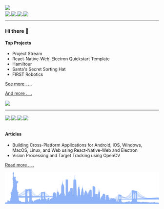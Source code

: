 <img src="https://dummyimage.com/880x320/fff/aaa"/>

<div>
	<a href="https://twitter.com/MichaelRooplall" target="_blank">
		<img align="center" src="https://img.shields.io/badge/Twitter-%231DA1F2.svg?style=for-the-badge&logo=Twitter&logoColor=white&color=70a4fc"/>
	</a>
	<a href="https://www.linkedin.com/in/michael-rooplall/" target="_blank">
		<img align="center" src="https://img.shields.io/badge/linkedin-%230077B5.svg?style=for-the-badge&logo=linkedin&logoColor=white&color=70a4fc"/>
	</a>
	<a href="https://medium.com/@michaelrooplall" target="_blank">
		<img align="center" src="https://img.shields.io/badge/Medium-12100E?style=for-the-badge&logo=medium&logoColor=white&color=70a4fc"/>
	</a>
	<a href="https://www.buymeacoffee.com/michaelrooplall" target="_blank">
		<img align="center" src="https://img.shields.io/badge/Buy%20Me%20a%20Coffee-f77d3d?style=for-the-badge&logo=buy-me-a-coffee&logoColor=white&color=70a4fc"/>
	</a>
</div>

---

### Hi there 👋

#### Top Projects

- Project Stream
- React-Native-Web-Electron Quickstart Template
- Hamiltour
- Santa's Secret Sorting Hat
- FIRST Robotics

<a align="right" href="https://www.michaelrooplall.com/Projects.html">See more . . .</a>

<a href="https://michaelrooplall.com/experience.html">And more . . .</a>

<img align="center" src="https://img.shields.io/badge/Java-ED8B00?style=for-the-badge&logo=java&logoColor=white" />

---

<div>
	<a href="https://github.com/anuraghazra/github-readme-stats#gh-dark-mode-only">
		<img align="center" src="https://github-readme-stats.vercel.app/api?username=developerblue&count_private=true&show_icons=true&theme=tokyonight&border_color=9b9b9e" width="49.725%" />
	</a>
	<a href="https://github.com/anuraghazra/github-readme-stats#gh-light-mode-only">
		<img align="center" src="https://github-readme-stats.vercel.app/api?username=developerblue&count_private=true&show_icons=true&theme=default&border_color=d8dee4" width="49.725%" />
	</a>
	<a href="https://git.io/streak-stats#gh-dark-mode-only">
		<img align="center" src="https://github-readme-streak-stats.herokuapp.com/?user=developerblue&theme=tokyonight" width="49.725%"/>
	</a>
	<a href="https://git.io/streak-stats#gh-light-mode-only">
		<img align="center" src="https://github-readme-streak-stats.herokuapp.com/?user=developerblue&theme=tokyonight_duo&border=d8dee4" width="49.725%"/>
	</a>
</div>
<br>

#### Articles

- Building Cross-Platform Applications for Android, iOS, Windows, MacOS, Linux, and Web using React-Native-Web and Electron
- Vision Processing and Target Tracking using OpenCV

<a align="right" href="https://medium.com/@michaelrooplall">Read more . . .</a>

![Wide vector art of the NYC Skyline](https://github.com/DeveloperBlue/DeveloperBlue/blob/main/footer.png?raw=true)
